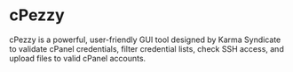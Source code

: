 # cPezzy
cPezzy is a powerful, user-friendly GUI tool designed by Karma Syndicate to validate cPanel credentials, filter credential lists, check SSH access, and upload files to valid cPanel accounts.
